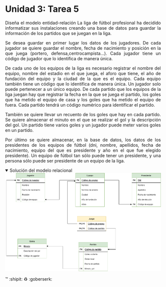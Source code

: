 <div align="justify">

# Unidad 3: Tarea 5

Diseña el modelo entidad-relación
La liga de fútbol profesional ha decidido informatizar sus instalaciones creando una base de datos para guardar la información de los partidos que se juegan en la liga.

Se desea guardar en primer lugar los datos de los jugadores. De cada jugador se quiere guardar el nombre, fecha de nacimiento y posición en la que juega (portero, defensa,centrocampista…). Cada jugador tiene un código de jugador que lo identifica de manera única.

De cada uno de los equipos de la liga es necesario registrar el nombre del equipo, nombre del estadio en el que juega, el aforo que tiene, el año de fundación del equipo y la ciudad de la que es el equipo. Cada equipo también tiene un código que lo identifica de manera única. Un jugador solo puede pertenecer a un único equipo. De cada partido que los equipos de la liga juegan hay que registrar la fecha en la que se juega el partido, los goles que ha metido el equipo de casa y los goles que ha metido el equipo de fuera. Cada partido tendrá un código numérico para identificar el partido.

También se quiere llevar un recuento de los goles que hay en cada partido. Se quiere almacenar el minuto en el que se realizar el gol y la descripción del gol. Un partido tiene varios goles y un jugador puede meter varios goles en un partido.

Por último se quiere almacenar, en la base de datos, los datos de los presidentes de los equipos de fútbol (dni, nombre, apellidos, fecha de nacimiento, equipo del que es presidente y año en el que fue elegido presidente). Un equipo de fútbol tan sólo puede tener un presidente, y una persona sólo puede ser presidente de un equipo de la liga.

<details open>
    <summary>Solución del modelo relacional</summary>
  <img src="tarea5.drawio.png">
  </details>

:tm: :shipit: :recycle: :goberserk:
</div>